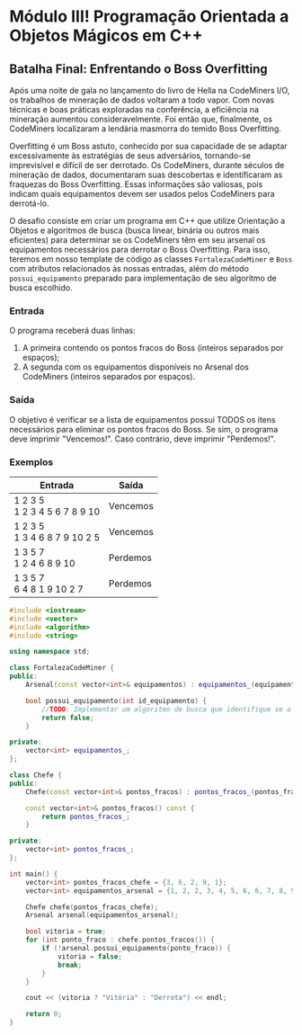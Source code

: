 # Módulo III! Programação Orientada a Objetos Mágicos em C++							

## Batalha Final: Enfrentando o Boss Overfitting

Após uma noite de gala no lançamento do livro de Hella na CodeMiners I/O, os trabalhos de mineração de dados voltaram a todo vapor. Com novas técnicas e boas práticas exploradas na conferência, a eficiência na mineração aumentou consideravelmente. Foi então que, finalmente, os CodeMiners localizaram a lendária masmorra do temido Boss Overfitting.

Overfitting é um Boss astuto, conhecido por sua capacidade de se adaptar excessivamente às estratégias de seus adversários, tornando-se imprevisível e difícil de ser derrotado. Os CodeMiners, durante séculos de mineração de dados, documentaram suas descobertas e identificaram as fraquezas do Boss Overfitting. Essas informações são valiosas, pois indicam quais equipamentos devem ser usados pelos CodeMiners para derrotá-lo.

O desafio consiste em criar um programa em C++ que utilize Orientação a Objetos e algoritmos de busca (busca linear, binária ou outros mais eficientes) para determinar se os CodeMiners têm em seu arsenal os equipamentos necessários para derrotar o Boss Overfitting. Para isso, teremos em nosso template de código as classes `FortalezaCodeMiner` e `Boss` com atributos relacionados às nossas entradas, além do método `possui_equipamento` preparado para implementação de seu algoritmo de busca escolhido.

### Entrada
O programa receberá duas linhas: 
1. A primeira contendo os pontos fracos do Boss (inteiros separados por espaços); 
2. A segunda com os equipamentos disponíveis no Arsenal dos CodeMiners (inteiros separados por espaços).

### Saída
O objetivo é verificar se a lista de equipamentos possui TODOS os itens necessários para eliminar os pontos fracos do Boss. Se sim, o programa deve imprimir "Vencemos!". Caso contrário, deve imprimir "Perdemos!".

### Exemplos

| **Entrada** | **Saída** |
|---|---|
| 1 2 3 5<br>1 2 3 4 5 6 7 8 9 10 | Vencemos |
| 1 2 3 5<br>1 3 4 6 8 7 9 10 2 5	 | Vencemos |
| 1 3 5 7<br>1 2 4 6 8 9 10  | Perdemos |
| 1 3 5 7<br>6 4 8 1 9 10 2 7 | Perdemos |

```cpp
#include <iostream>
#include <vector>
#include <algorithm>
#include <string>

using namespace std;

class FortalezaCodeMiner {
public:
    Arsenal(const vector<int>& equipamentos) : equipamentos_(equipamentos) {}

    bool possui_equipamento(int id_equipamento) {
        //TODO: Implementar um algoritmo de busca que identifique se o equipamento existe ou não no Arsenal.
        return false;
    }

private:
    vector<int> equipamentos_;
};

class Chefe {
public:
    Chefe(const vector<int>& pontos_fracos) : pontos_fracos_(pontos_fracos) {}

    const vector<int>& pontos_fracos() const {
        return pontos_fracos_;
    }

private:
    vector<int> pontos_fracos_;
};

int main() {
    vector<int> pontos_fracos_chefe = {3, 6, 2, 9, 1};
    vector<int> equipamentos_arsenal = {1, 2, 2, 3, 4, 5, 6, 6, 7, 8, 9, 10};

    Chefe chefe(pontos_fracos_chefe);
    Arsenal arsenal(equipamentos_arsenal);

    bool vitoria = true;
    for (int ponto_fraco : chefe.pontos_fracos()) {
        if (!arsenal.possui_equipamento(ponto_fraco)) {
            vitoria = false;
            break;
        }
    }

    cout << (vitoria ? "Vitória" : "Derrota") << endl;

    return 0;
}
```
